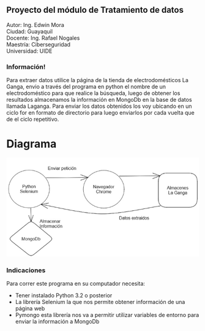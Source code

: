 ## Proyecto del módulo de Tratamiento de datos
Autor: Ing. Edwin Mora  
Ciudad: Guayaquil  
Docente: Ing. Rafael Nogales  
Maestría: Ciberseguridad  
Universidad: UIDE

### Información!


Para extraer datos utilice la página de la tienda de electrodomésticos
La Ganga, envio a través del programa en python el nombre de un electrodoméstico
para que realice la búsqueda, luego de obtener los resultados
almacenamos la información en MongoDb en la base de
datos llamada Laganga.
Para enviar los datos obtenidos los voy ubicando en un ciclo for en formato
de directorio para luego enviarlos por cada vuelta que de el ciclo repetitivo.
# Diagrama
![Diagrama del proyecto](/Repositorio1.jpg)
### Indicaciones
Para correr este programa en su computador necesita:
* Tener instalado Python 3.2 o posterior
* La librería Selenium la que nos permite obtener información de una página web
* Pymongo esta librería nos va a permitir utilizar variables de entorno para enviar la información a MongoDb